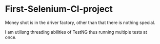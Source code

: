 # First-Selenium-CI-project

Money shot is in the driver factory, other than that there is nothing special. 

I am utilisng threading abilities of TestNG thus running multiple tests at once.

